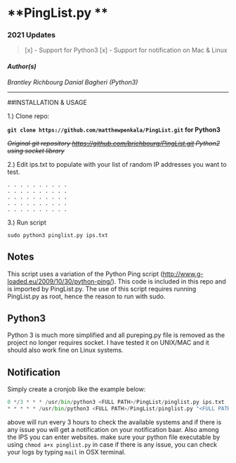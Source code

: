 # **PingList.py **

### 2021 Updates

> [x] - Support for Python3
> [x] - Support for notification on Mac & Linux

#### *Author(s)*
*Brantley Richbourg*
*Danial Bagheri (Python3)*

------------


##INSTALLATION & USAGE

1.) Clone repo:

**`git clone https://github.com/matthewpenkala/PingList.git` for Python3**

*~~Original git repository https://github.com/brichbourg/PingList.git Python2 using socket library~~*

2.) Edit ips.txt to populate with your list of random IP addresses you want to test.

    . . . . . . . . . .
    . . . . . . . . . .
    . . . . . . . . . .
    . . . . . . . . . .
    . . . . . . . . . .

3.) Run script

   `sudo python3 pinglist.py ips.txt`

## Notes

This script uses a variation of the Python Ping script (http://www.g-loaded.eu/2009/10/30/python-ping/). This code is included in this repo and is imported by PingList.py. The use of this script requires running PingList.py as root, hence the reason to run with sudo.

## Python3

Python 3 is much more simplified and all pureping.py file is removed as the project no longer requires socket. I have tested it on UNIX/MAC and it should also work fine on Linux systems.

## Notification

Simply create a cronjob like the example below:

```python
0 */3 * * * /usr/bin/python3 <FULL PATH>/PingList/pinglist.py ips.txt
* * * * * /usr/bin/python3 <FULL PATH>/PingList/pinglist.py "<FULL PATH>/PingList/ips.txt" > /tmp/out.txt >> /tmp/out.txt
```

above will run every 3 hours to check the available systems and if there is any issue you will get a notification on your notification baar.
Also among the IPS you can enter websites.
make sure your python file executable by using `chmod a+x pinglist.py`
in case if there is any issue, you can check your logs by typing `mail` in OSX terminal.
